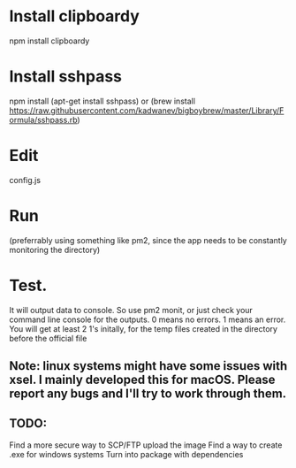 # Install clipboardy 
npm install clipboardy
# Install sshpass 
npm install (apt-get install sshpass) or (brew install https://raw.githubusercontent.com/kadwanev/bigboybrew/master/Library/Formula/sshpass.rb)
# Edit 
config.js
# Run 
(preferrably using something like pm2, since the app needs to be constantly monitoring the directory)
# Test. 
It will output data to console. So use pm2 monit, or just check your command line console for the outputs. 0 means no errors. 1 means an error. You will get at least 2 1's initally, for the temp files created in the directory before the official file

## Note: linux systems might have some issues with xsel. I mainly developed this for macOS. Please report any bugs and I'll try to work through them. 

## TODO: 
Find a more secure way to SCP/FTP upload the image
Find a way to create .exe for windows systems
Turn into package with dependencies
